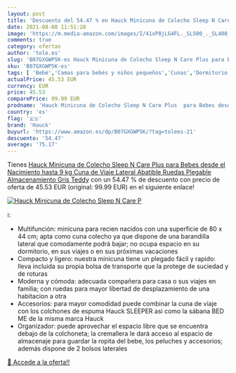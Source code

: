 ```yaml
---
layout: post
title: 'Descuento del 54.47 % en Hauck Minicuna de Colecho Sleep N Care P'
date: 2021-08-08 11:51:28
image: 'https://m.media-amazon.com/images/I/41xP8jLG4FL._SL500_._SL400_.jpg'
comments: true
category: ofertas
author: 'tole.es'
slug: 'B07GXGWP5K-es Hauck Minicuna de Colecho Sleep N Care Plus para Bebes...'
sku: 'B07GXGWP5K-es'
tags: [ 'Bebé','Camas para bebés y niños pequeños','Cunas','Dormitorio','Muebles para bebé','hauck', ]
actualPrice: 45.53 EUR
currency: EUR
price: 45.53
comparePrice: 99.99 EUR
prodname: 'Hauck Minicuna de Colecho Sleep N Care Plus  para Bebes desde el Nacimiento hasta 9 kg  Cuna de Viaje  Lateral Abatible  Ruedas  Plegable  Almacenamiento  Gris Teddy'
country: 'es'
flag: '🇪🇸'
brand: 'Hauck'
buyurl: 'https://www.amazon.es/dp/B07GXGWP5K/?tag=tolees-21'
descuento: '54.47'
average: '75.17'
---
```


Tienes [Hauck Minicuna de Colecho Sleep N Care Plus  para Bebes desde el Nacimiento hasta 9 kg  Cuna de Viaje  Lateral Abatible  Ruedas  Plegable  Almacenamiento  Gris Teddy](https://www.amazon.es/dp/B07GXGWP5K/?tag=tolees-21) con un 54.47 % de descuento con precio de oferta de 45.53 EUR (original: 99.99 EUR) en el siguiente enlace!

[![Hauck Minicuna de Colecho Sleep N Care P](https://m.media-amazon.com/images/I/41xP8jLG4FL._SL500_._SL400_.jpg)](https://www.amazon.es/dp/B07GXGWP5K/?tag=tolees-21)

ℹ️:

- Multifunción: minicuna para recien nacidos con una superficie de 80 x 44 cm; apta como cuna colecho ya que dispone de una barandilla lateral que comodamente podrá bajar; no ocupa espacio en su dormitorio, en sus viajes o en sus próximas vacaciones
- Compacto y ligero: nuestra minicuna tiene un plegado fácil y rapido: lleva incluida su propia bolsa de transporte que la protege de suciedad y de roturas
- Moderna y cómoda: adecuada compañera para casa o sus viajes en familia; con ruedas para mayor libertad de desplazamiento de una habitacion a otra
- Accesorios: para mayor comodidad puede combinar la cuna de viaje con los colchones de espuma Hauck SLEEPER asi como la sábana BED ME de la misma marca Hauck
- Organizador: puede aprovechar el espacio libre que se encuentra debajo de la colchoneta; la cremallera le dará acceso al espacio de almacenaje para guardar la ropita del bebe, los peluches y accesorios; además dispone de 2 bolsos laterales

[🛒 Accede a la oferta!!](https://www.amazon.es/dp/B07GXGWP5K/?tag=tolees-21)
